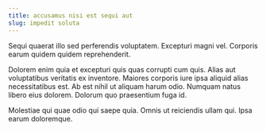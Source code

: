 ```yaml
---
title: accusamus nisi est sequi aut
slug: impedit soluta
---
```


Sequi quaerat illo sed perferendis voluptatem. Excepturi magni vel. Corporis earum quidem quidem reprehenderit.

Dolorem enim quia et excepturi quis quas corrupti cum quis. Alias aut voluptatibus veritatis ex inventore. Maiores corporis iure ipsa aliquid alias necessitatibus est. Ab est nihil ut aliquam harum odio. Numquam natus libero eius dolorem. Dolorum quo praesentium fuga id.

Molestiae qui quae odio qui saepe quia. Omnis ut reiciendis ullam qui. Ipsa earum doloremque.
